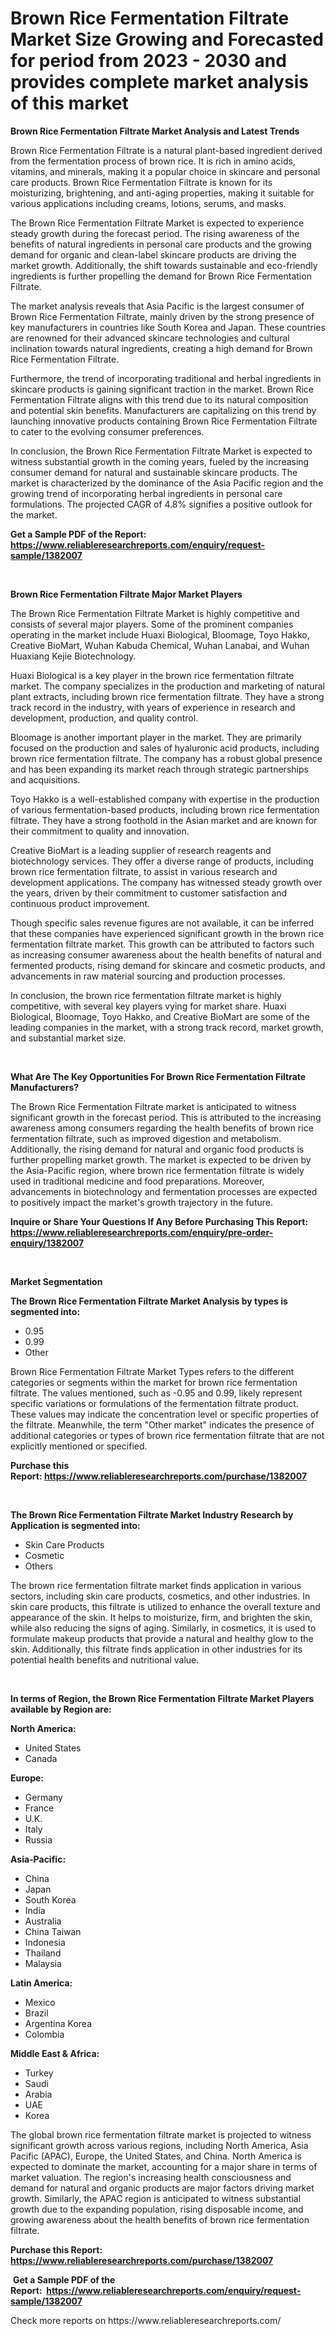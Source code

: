 <p><h1>Brown Rice Fermentation Filtrate Market Size Growing and Forecasted for period from 2023 - 2030 and provides complete market analysis of this market</h1></p><p><strong>Brown Rice Fermentation Filtrate Market Analysis and Latest Trends</strong></p>
<p><p>Brown Rice Fermentation Filtrate is a natural plant-based ingredient derived from the fermentation process of brown rice. It is rich in amino acids, vitamins, and minerals, making it a popular choice in skincare and personal care products. Brown Rice Fermentation Filtrate is known for its moisturizing, brightening, and anti-aging properties, making it suitable for various applications including creams, lotions, serums, and masks.</p><p>The Brown Rice Fermentation Filtrate Market is expected to experience steady growth during the forecast period. The rising awareness of the benefits of natural ingredients in personal care products and the growing demand for organic and clean-label skincare products are driving the market growth. Additionally, the shift towards sustainable and eco-friendly ingredients is further propelling the demand for Brown Rice Fermentation Filtrate.</p><p>The market analysis reveals that Asia Pacific is the largest consumer of Brown Rice Fermentation Filtrate, mainly driven by the strong presence of key manufacturers in countries like South Korea and Japan. These countries are renowned for their advanced skincare technologies and cultural inclination towards natural ingredients, creating a high demand for Brown Rice Fermentation Filtrate.</p><p>Furthermore, the trend of incorporating traditional and herbal ingredients in skincare products is gaining significant traction in the market. Brown Rice Fermentation Filtrate aligns with this trend due to its natural composition and potential skin benefits. Manufacturers are capitalizing on this trend by launching innovative products containing Brown Rice Fermentation Filtrate to cater to the evolving consumer preferences.</p><p>In conclusion, the Brown Rice Fermentation Filtrate Market is expected to witness substantial growth in the coming years, fueled by the increasing consumer demand for natural and sustainable skincare products. The market is characterized by the dominance of the Asia Pacific region and the growing trend of incorporating herbal ingredients in personal care formulations. The projected CAGR of 4.8% signifies a positive outlook for the market.</p></p>
<p><strong>Get a Sample PDF of the Report:&nbsp; <a href="https://www.reliableresearchreports.com/enquiry/request-sample/1382007">https://www.reliableresearchreports.com/enquiry/request-sample/1382007</a></strong></p>
<p>&nbsp;</p>
<p><strong>Brown Rice Fermentation Filtrate Major Market Players</strong></p>
<p><p>The Brown Rice Fermentation Filtrate Market is highly competitive and consists of several major players. Some of the prominent companies operating in the market include Huaxi Biological, Bloomage, Toyo Hakko, Creative BioMart, Wuhan Kabuda Chemical, Wuhan Lanabai, and Wuhan Huaxiang Kejie Biotechnology.</p><p>Huaxi Biological is a key player in the brown rice fermentation filtrate market. The company specializes in the production and marketing of natural plant extracts, including brown rice fermentation filtrate. They have a strong track record in the industry, with years of experience in research and development, production, and quality control.</p><p>Bloomage is another important player in the market. They are primarily focused on the production and sales of hyaluronic acid products, including brown rice fermentation filtrate. The company has a robust global presence and has been expanding its market reach through strategic partnerships and acquisitions.</p><p>Toyo Hakko is a well-established company with expertise in the production of various fermentation-based products, including brown rice fermentation filtrate. They have a strong foothold in the Asian market and are known for their commitment to quality and innovation.</p><p>Creative BioMart is a leading supplier of research reagents and biotechnology services. They offer a diverse range of products, including brown rice fermentation filtrate, to assist in various research and development applications. The company has witnessed steady growth over the years, driven by their commitment to customer satisfaction and continuous product improvement.</p><p>Though specific sales revenue figures are not available, it can be inferred that these companies have experienced significant growth in the brown rice fermentation filtrate market. This growth can be attributed to factors such as increasing consumer awareness about the health benefits of natural and fermented products, rising demand for skincare and cosmetic products, and advancements in raw material sourcing and production processes.</p><p>In conclusion, the brown rice fermentation filtrate market is highly competitive, with several key players vying for market share. Huaxi Biological, Bloomage, Toyo Hakko, and Creative BioMart are some of the leading companies in the market, with a strong track record, market growth, and substantial market size.</p></p>
<p>&nbsp;</p>
<p><strong>What Are The Key Opportunities For Brown Rice Fermentation Filtrate Manufacturers?</strong></p>
<p><p>The Brown Rice Fermentation Filtrate market is anticipated to witness significant growth in the forecast period. This is attributed to the increasing awareness among consumers regarding the health benefits of brown rice fermentation filtrate, such as improved digestion and metabolism. Additionally, the rising demand for natural and organic food products is further propelling market growth. The market is expected to be driven by the Asia-Pacific region, where brown rice fermentation filtrate is widely used in traditional medicine and food preparations. Moreover, advancements in biotechnology and fermentation processes are expected to positively impact the market's growth trajectory in the future.</p></p>
<p><strong>Inquire or Share Your Questions If Any Before Purchasing This Report: <a href="https://www.reliableresearchreports.com/enquiry/pre-order-enquiry/1382007">https://www.reliableresearchreports.com/enquiry/pre-order-enquiry/1382007</a></strong></p>
<p>&nbsp;</p>
<p><strong>Market Segmentation</strong></p>
<p><strong>The Brown Rice Fermentation Filtrate Market Analysis by types is segmented into:</strong></p>
<p><ul><li>0.95</li><li>0.99</li><li>Other</li></ul></p>
<p><p>Brown Rice Fermentation Filtrate Market Types refers to the different categories or segments within the market for brown rice fermentation filtrate. The values mentioned, such as -0.95 and 0.99, likely represent specific variations or formulations of the fermentation filtrate product. These values may indicate the concentration level or specific properties of the filtrate. Meanwhile, the term "Other market" indicates the presence of additional categories or types of brown rice fermentation filtrate that are not explicitly mentioned or specified.</p></p>
<p><strong>Purchase this Report:&nbsp;<a href="https://www.reliableresearchreports.com/purchase/1382007">https://www.reliableresearchreports.com/purchase/1382007</a></strong></p>
<p>&nbsp;</p>
<p><strong>The Brown Rice Fermentation Filtrate Market Industry Research by Application is segmented into:</strong></p>
<p><ul><li>Skin Care Products</li><li>Cosmetic</li><li>Others</li></ul></p>
<p><p>The brown rice fermentation filtrate market finds application in various sectors, including skin care products, cosmetics, and other industries. In skin care products, this filtrate is utilized to enhance the overall texture and appearance of the skin. It helps to moisturize, firm, and brighten the skin, while also reducing the signs of aging. Similarly, in cosmetics, it is used to formulate makeup products that provide a natural and healthy glow to the skin. Additionally, this filtrate finds application in other industries for its potential health benefits and nutritional value.</p></p>
<p>&nbsp;</p>
<p><strong>In terms of Region, the Brown Rice Fermentation Filtrate Market Players available by Region are:</strong></p>
<p>
    <p> <strong> North America: </strong>
        <ul>
            <li>United States</li>
            <li>Canada</li>
        </ul>
        </p> 
    <p> <strong> Europe: </strong>
        <ul>
            <li>Germany</li>
            <li>France</li>
            <li>U.K.</li>
            <li>Italy</li>
            <li>Russia</li>
        </ul>
        </p> 
    <p> <strong> Asia-Pacific: </strong>
        <ul>
            <li>China</li>
            <li>Japan</li>
            <li>South Korea</li>
            <li>India</li>
            <li>Australia</li>
            <li>China Taiwan</li>
            <li>Indonesia</li>
            <li>Thailand</li>
            <li>Malaysia</li>
        </ul>
        </p> 
    <p> <strong> Latin America: </strong>
        <ul>
            <li>Mexico</li>
            <li>Brazil</li>
            <li>Argentina Korea</li>
            <li>Colombia</li>
        </ul>
        </p> 
    <p> <strong> Middle East & Africa: </strong>
        <ul>
            <li>Turkey</li>
            <li>Saudi</li>
            <li>Arabia</li>
            <li>UAE</li>
            <li>Korea</li>
        </ul>
    </p>
    </p>
<p><p>The global brown rice fermentation filtrate market is projected to witness significant growth across various regions, including North America, Asia Pacific (APAC), Europe, the United States, and China. North America is expected to dominate the market, accounting for a major share in terms of market valuation. The region's increasing health consciousness and demand for natural and organic products are major factors driving market growth. Similarly, the APAC region is anticipated to witness substantial growth due to the expanding population, rising disposable income, and growing awareness about the health benefits of brown rice fermentation filtrate.</p></p>
<p><strong>Purchase this Report: <a href="https://www.reliableresearchreports.com/purchase/1382007">https://www.reliableresearchreports.com/purchase/1382007</a></strong></p>
<p>&nbsp;<strong>Get a Sample PDF of the Report:&nbsp;&nbsp;<a href="https://www.reliableresearchreports.com/enquiry/request-sample/1382007">https://www.reliableresearchreports.com/enquiry/request-sample/1382007</a></strong></p>
<p><strong></strong></p>
<p>Check more reports on https://www.reliableresearchreports.com/</p>